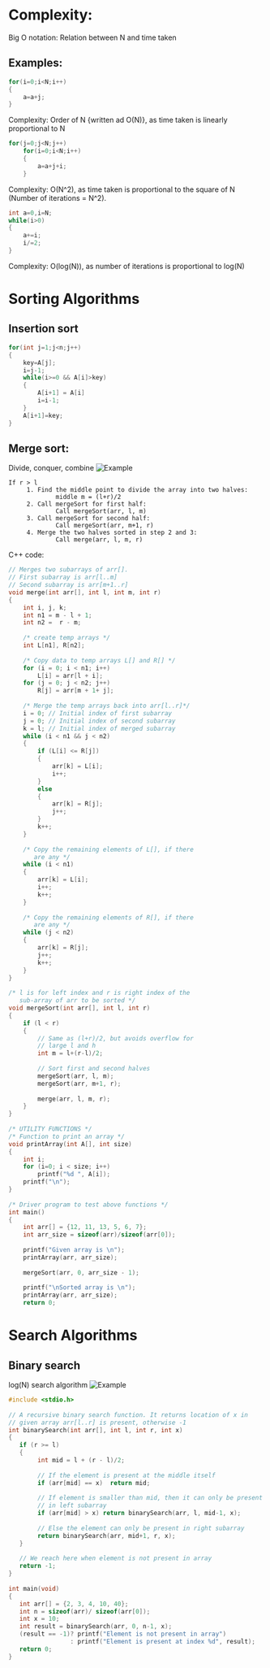 # Complexity:

Big O notation: Relation between N and time taken

## Examples:

```c++
for(i=0;i<N;i++)
{
	a=a+j;
}
```
Complexity: Order of N {written ad O(N)}, as time taken is linearly proportional to N

```c++
for(j=0;j<N;j++)
	for(i=0;i<N;i++)
	{
		a=a+j+i;
	}
```
Complexity: O(N^2), as time taken is proportional to the square of N (Number of iterations = N^2).

```c++
int a=0,i=N;
while(i>0)
{
	a+=i;
	i/=2;
}
```
Complexity: O(log(N)), as number of iterations is proportional to log(N)


# Sorting Algorithms

## Insertion sort

```c++
for(int j=1;j<n;j++)
{
	key=A[j];
	i=j-1;
	while(i>=0 && A[i]>key)
	{
		A[i+1] = A[i]
		i=i-1;
	}
	A[i+1]=key;
}
```

## Merge sort:
Divide, conquer, combine
![Example](Merge-Sort.png "Example")
```
If r > l
     1. Find the middle point to divide the array into two halves:  
             middle m = (l+r)/2
     2. Call mergeSort for first half:   
             Call mergeSort(arr, l, m)
     3. Call mergeSort for second half:
             Call mergeSort(arr, m+1, r)
     4. Merge the two halves sorted in step 2 and 3:
             Call merge(arr, l, m, r)
```

C++ code:
```c++
// Merges two subarrays of arr[].
// First subarray is arr[l..m]
// Second subarray is arr[m+1..r]
void merge(int arr[], int l, int m, int r)
{
    int i, j, k;
    int n1 = m - l + 1;
    int n2 =  r - m;
 
    /* create temp arrays */
    int L[n1], R[n2];
 
    /* Copy data to temp arrays L[] and R[] */
    for (i = 0; i < n1; i++)
        L[i] = arr[l + i];
    for (j = 0; j < n2; j++)
        R[j] = arr[m + 1+ j];
 
    /* Merge the temp arrays back into arr[l..r]*/
    i = 0; // Initial index of first subarray
    j = 0; // Initial index of second subarray
    k = l; // Initial index of merged subarray
    while (i < n1 && j < n2)
    {
        if (L[i] <= R[j])
        {
            arr[k] = L[i];
            i++;
        }
        else
        {
            arr[k] = R[j];
            j++;
        }
        k++;
    }
 
    /* Copy the remaining elements of L[], if there
       are any */
    while (i < n1)
    {
        arr[k] = L[i];
        i++;
        k++;
    }
 
    /* Copy the remaining elements of R[], if there
       are any */
    while (j < n2)
    {
        arr[k] = R[j];
        j++;
        k++;
    }
}
 
/* l is for left index and r is right index of the
   sub-array of arr to be sorted */
void mergeSort(int arr[], int l, int r)
{
    if (l < r)
    {
        // Same as (l+r)/2, but avoids overflow for
        // large l and h
        int m = l+(r-l)/2;
 
        // Sort first and second halves
        mergeSort(arr, l, m);
        mergeSort(arr, m+1, r);
 
        merge(arr, l, m, r);
    }
}
 
/* UTILITY FUNCTIONS */
/* Function to print an array */
void printArray(int A[], int size)
{
    int i;
    for (i=0; i < size; i++)
        printf("%d ", A[i]);
    printf("\n");
}
 
/* Driver program to test above functions */
int main()
{
    int arr[] = {12, 11, 13, 5, 6, 7};
    int arr_size = sizeof(arr)/sizeof(arr[0]);
 
    printf("Given array is \n");
    printArray(arr, arr_size);
 
    mergeSort(arr, 0, arr_size - 1);
 
    printf("\nSorted array is \n");
    printArray(arr, arr_size);
    return 0;
```

# Search Algorithms

## Binary search
log(N) search algorithm
![Example](binary-search1.png "Example")

```c++
#include <stdio.h>
 
// A recursive binary search function. It returns location of x in
// given array arr[l..r] is present, otherwise -1
int binarySearch(int arr[], int l, int r, int x)
{
   if (r >= l)
   {
        int mid = l + (r - l)/2;
 
        // If the element is present at the middle itself
        if (arr[mid] == x)  return mid;
 
        // If element is smaller than mid, then it can only be present
        // in left subarray
        if (arr[mid] > x) return binarySearch(arr, l, mid-1, x);
 
        // Else the element can only be present in right subarray
        return binarySearch(arr, mid+1, r, x);
   }
 
   // We reach here when element is not present in array
   return -1;
}
 
int main(void)
{
   int arr[] = {2, 3, 4, 10, 40};
   int n = sizeof(arr)/ sizeof(arr[0]);
   int x = 10;
   int result = binarySearch(arr, 0, n-1, x);
   (result == -1)? printf("Element is not present in array")
                 : printf("Element is present at index %d", result);
   return 0;
}
```